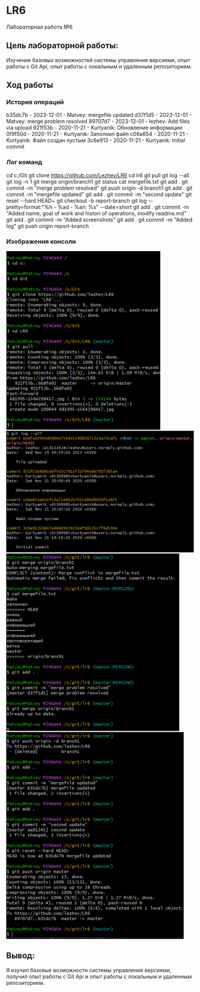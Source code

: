 # LR6
Лабораторная работа №6

## Цель лабораторной работы:
Изучение базовых возможностей системы управления версиями, опыт работы с Git Api, опыт работы с локальным и удаленным репозиторием.

## Ход работы

### История операций
b35dc7b - 2023-12-01 - Matvey: mergefile updated
d37f1d5 - 2023-12-01 - Matvey: merge problem resolved
89707d7 - 2023-12-01 - lezhev: Add files via upload
921f53b - 2020-11-21 - Kurtyanik: Обновление информации
0f9f50d - 2020-11-21 - Kurtyanik: Заполнил файл
c08a654 - 2020-11-21 - Kurtyanik: Файл создан пустым
3c6e913 - 2020-11-21 - Kurtyanik: Initial commit

### Лог команд
cd c:/Git
git clone https://github.com/Lezhev/LR6
cd lr6
git pull
git log --all
git log -n 1
git merge origin/branch1
git status
cat mergefile.txt
git add .
git commit -m "merge problem resolved"
git push origin -d branch1
git add .
git commit -m "mergefile updated"
git add .
git commit -m "second update"
git reset --hard HEAD~
git checkout -b report-branch
git log --pretty=format:"%h - %ad - %an: %s" --date=short
git add .
git commit -m "Added name, goal of work and histori of operations, modify readme.md"
git add .
git commit -m "Added screenshots"
git add .
git commit -m "Added log"
git push origin report-branch

### Изображения консоли

![scr 1](/scrs/Screenshot_1.png)
![scr 2](/scrs/Screenshot_2.png)
![scr 3](/scrs/Screenshot_3.png)
![scr 4](/scrs/Screenshot_4.png)

## Вывод: 
Я изучил базовые возможности системы управления версиями, получил опыт работы с Git Api и опыт работы с локальным и удаленным репозиторием.  
